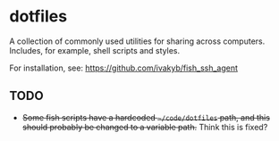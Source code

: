 
# dotfiles

A collection of commonly used utilities for sharing across computers. Includes,
for example, shell scripts and styles.

For installation, see: https://github.com/ivakyb/fish_ssh_agent

## TODO

* ~~Some fish scripts have a hardcoded `~/code/dotfiles` path, and this should
  probably be changed to a variable path.~~ Think this is fixed?
